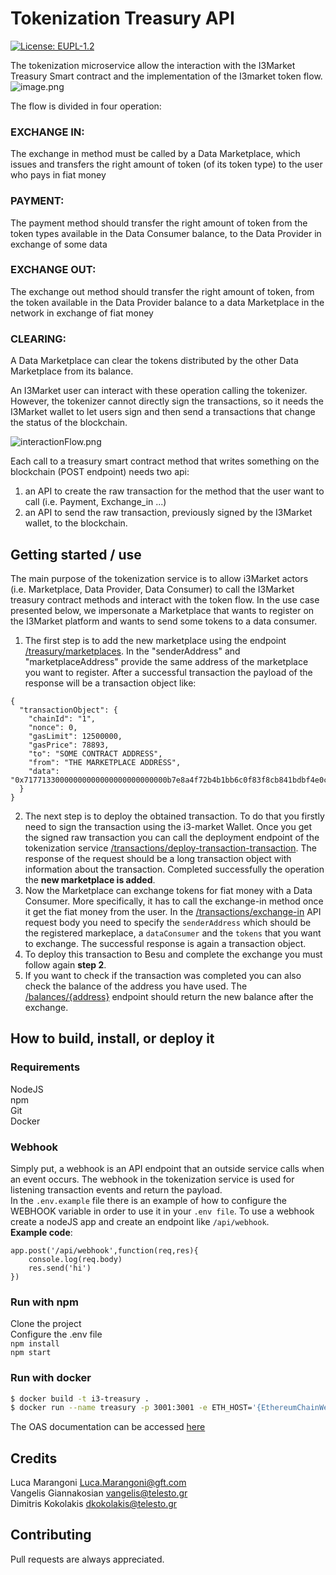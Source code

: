 # Tokenization Treasury API
[![License: EUPL-1.2](https://img.shields.io/badge/license-EUPL--1.2-blue.svg)](LICENCE.md)

The tokenization microservice allow the interaction with the I3Market Treasury Smart contract and the implementation of the I3market token flow. 
![image.png](./image.png)

The flow is divided in four operation:
### EXCHANGE IN:
The exchange in method must be called by a Data Marketplace, which issues and transfers the right amount of token (of its token type) to the user who pays in fiat money
### PAYMENT: 
The payment method should transfer the right amount of token from the token types available in the Data Consumer balance, to the Data Provider in exchange of some data
### EXCHANGE OUT:
The exchange out method should transfer the right amount of token, from the token available in the Data Provider balance to a data Marketplace in the network in exchange of fiat money
### CLEARING:
A Data Marketplace can clear the tokens distributed by the other Data Marketplace from its balance.

An I3Market user can interact with these operation calling the tokenizer. However, the tokenizer cannot directly sign the transactions, so it needs the I3Market wallet to let users sign and then send a transactions that change the status of the blockchain.

![interactionFlow.png](./interactionFlow.png)

Each call to a treasury smart contract method that writes something on the blockchain (POST endpoint) needs two api:
1. an API to create the raw transaction for the method that the user want to call  (i.e. Payment, Exchange_in ...)
2. an API to send the raw transaction, previously signed by the I3Market wallet, to the blockchain. 


## Getting started / use
The main purpose of the tokenization service is to allow i3Market actors (i.e. Marketplace, Data Provider, 
Data Consumer) to call the I3Market treasury contract methods and interact with the token flow. In the use case 
presented below, we impersonate a Marketplace that wants to register on the I3Market platform and wants to send 
some tokens to a data consumer.
1. The first step is to add the new marketplace using the endpoint [/treasury/marketplaces](http://localhost:3001/api-docs/#/TokenizerController/post_api_v1_treasury_marketplaces). In the "senderAddress" and "marketplaceAddress" provide the same address of the marketplace you want to register. After a successful transaction the payload of the response will be a transaction object like:
```
{
  "transactionObject": {
    "chainId": "1",
    "nonce": 0,
    "gasLimit": 12500000,
    "gasPrice": 78893,
    "to": "SOME CONTRACT ADDRESS",
    "from": "THE MARKETPLACE ADDRESS",
    "data": "0x71771330000000000000000000000000b7e8a4f72b4b1bb6c0f83f8cb841bdbf4e0c7a94"
  }
}
```
2. The next step is to deploy the obtained transaction. To do that you firstly need to sign the transaction using the 
i3-market Wallet. Once you get the signed raw transaction you can call the deployment endpoint of the tokenization 
service [/transactions/deploy-transaction-transaction](http://localhost:3001/api-docs/#/TokenizerController/post_api_v1_treasury_transactions_deploy_signed_transaction). The response of the request should be a long transaction object with information about the transaction. Completed successfully the operation the **new marketplace is added**.
3. Now the Marketplace can exchange tokens for fiat money with a Data Consumer. More specifically, it has to call the exchange-in method once it get the fiat money from the user. 
In the [/transactions/exchange-in](http://localhost:3001/api-docs/#/TokenizerController/post_api_v1_treasury_transactions_exchange_in) API request body you need to specify the ```senderAddress``` which should be the registered markeplace, a ```dataConsumer``` and the ```tokens``` that you want to exchange. The successful response is again a transaction object.
4. To deploy this transaction to Besu and complete the exchange you must follow again **step 2**.
5. If you want to check if the transaction was completed you can also check the balance of the address you have used. The [/balances/{address}](http://localhost:3001/api-docs/#/TokenizerController/get_api_v1_treasury_balances__address_) endpoint should return the new balance after the exchange.

## How to build, install, or deploy it

### Requirements
NodeJS\
npm\
Git\
Docker

### Webhook
Simply put, a webhook is an API endpoint that an outside service calls when an event occurs. The webhook in the tokenization service is used for listening transaction events and return the payload.\
In the ```.env.example``` file there is an example of how to configure the WEBHOOK variable in order to use it in your ```.env file```.
To use a webhook create a nodeJS app and create an endpoint like ```/api/webhook```.\
**Example code**:
```
app.post('/api/webhook',function(req,res){
    console.log(req.body)
    res.send('hi')
})
```

### Run with npm
Clone the project\
Configure the .env file\
```npm install```\
```npm start```
### Run with docker
```bash
$ docker build -t i3-treasury .
$ docker run --name treasury -p 3001:3001 -e ETH_HOST='{EthereumChainWebsocketHost}' -e CONTRACT_ADDRESS='{CONTRACT_ADDRESS}' -e WEBHOOK='{WEBHOOK}' -e PORT=3001 i3-treasury
```


The OAS documentation can be accessed [here](http://localhost:3001/api-docs/)

## Credits

Luca Marangoni Luca.Marangoni@gft.com\
Vangelis Giannakosian vangelis@telesto.gr\
Dimitris Kokolakis dkokolakis@telesto.gr

## Contributing

Pull requests are always appreciated.
